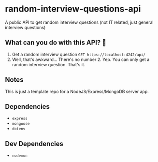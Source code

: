 # random-interview-questions-api

A public API to get random interview questions (not IT related, just general interview questions)

## What can you do with this API? 🤔

1. Get a random interview question `GET https://localhost:4242/api/`
2. Well, that's awkward... There's no number 2. Yep. You can only get a random interview question. That's it.

## Notes

This is just a template repo for a NodeJS/Express/MongoDB server app.

## Dependencies

- `express`
- `mongoose`
- `dotenv`

## Dev Dependencies

- `nodemon`
